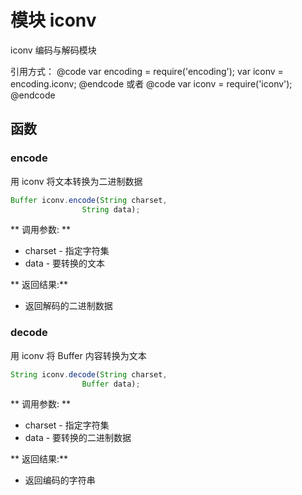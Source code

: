 # 模块 iconv
iconv 编码与解码模块

引用方式：
@code
var encoding = require(&#39;encoding&#39;);
var iconv = encoding.iconv;
@endcode
或者
@code
var iconv = require(&#39;iconv&#39;);
@endcode
## 函数
        
### encode
用 iconv 将文本转换为二进制数据
```JavaScript
Buffer iconv.encode(String charset,
                String data);
```

** 调用参数: **
* charset - 指定字符集
* data - 要转换的文本

** 返回结果:**
* 返回解码的二进制数据

### decode
用 iconv 将 Buffer 内容转换为文本
```JavaScript
String iconv.decode(String charset,
                Buffer data);
```

** 调用参数: **
* charset - 指定字符集
* data - 要转换的二进制数据

** 返回结果:**
* 返回编码的字符串

